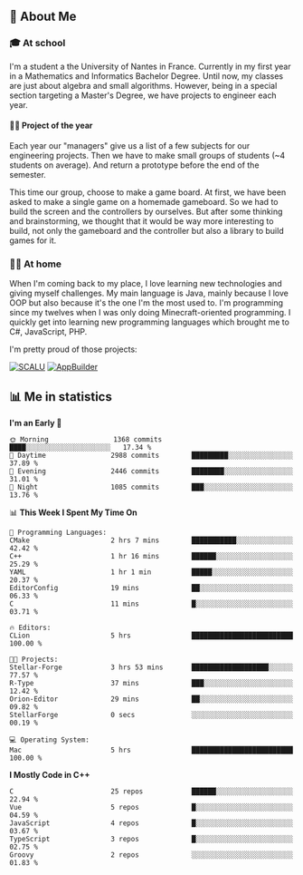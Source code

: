 ## 👀 About Me

### 🎓 At school

I'm a student a the University of Nantes in France. Currently in my first year in a Mathematics and Informatics Bachelor Degree. Until now, my classes are just about algebra and small algorithms. However, being in a special section targeting a Master's Degree, we have projects to engineer each year. 

#### 🔧🔬 Project of the year

Each year our "managers" give us a list of a few subjects for our engineering projects. Then we have to make small groups of students (~4 students on average). And return a prototype before the end of the semester.

This time our group, choose to make a game board. At first, we have been asked to make a single game on a homemade gameboard. So we had to build the screen and the controllers by ourselves. 
But after some thinking and brainstorming, we thought that it would be way more interesting to build, not only the gameboard and the controller but also a library to build games for it.

### 👨‍💻 At home

When I'm coming back to my place, I love learning new technologies and giving myself challenges. My main language is Java, mainly because I love OOP but also because it's the one I'm the most used to. I'm programming since my twelves when I was only doing Minecraft-oriented programming.  I quickly get into learning new programming languages which brought me to C#, JavaScript, PHP. 

I'm pretty proud of those projects:

[![SCALU](https://github-readme-stats.vercel.app/api/pin?username=renardfute&repo=SCALU)](https://github.com/renardfute/scalu)
[![AppBuilder](https://github-readme-stats.vercel.app/api/pin?username=pulsedev2&repo=AppBuilder)](https://github.com/pulsedev2/AppBuilder)

## 📊 Me in statistics
<!--START_SECTION:waka-->
**I'm an Early 🐤** 

```text
🌞 Morning                1368 commits        ████░░░░░░░░░░░░░░░░░░░░░   17.34 % 
🌆 Daytime                2988 commits        █████████░░░░░░░░░░░░░░░░   37.89 % 
🌃 Evening                2446 commits        ████████░░░░░░░░░░░░░░░░░   31.01 % 
🌙 Night                  1085 commits        ███░░░░░░░░░░░░░░░░░░░░░░   13.76 % 
```


📊 **This Week I Spent My Time On** 

```text
💬 Programming Languages: 
CMake                    2 hrs 7 mins        ███████████░░░░░░░░░░░░░░   42.42 % 
C++                      1 hr 16 mins        ██████░░░░░░░░░░░░░░░░░░░   25.29 % 
YAML                     1 hr 1 min          █████░░░░░░░░░░░░░░░░░░░░   20.37 % 
EditorConfig             19 mins             ██░░░░░░░░░░░░░░░░░░░░░░░   06.33 % 
C                        11 mins             █░░░░░░░░░░░░░░░░░░░░░░░░   03.71 % 

🔥 Editors: 
CLion                    5 hrs               █████████████████████████   100.00 % 

🐱‍💻 Projects: 
Stellar-Forge            3 hrs 53 mins       ███████████████████░░░░░░   77.57 % 
R-Type                   37 mins             ███░░░░░░░░░░░░░░░░░░░░░░   12.42 % 
Orion-Editor             29 mins             ██░░░░░░░░░░░░░░░░░░░░░░░   09.82 % 
StellarForge             0 secs              ░░░░░░░░░░░░░░░░░░░░░░░░░   00.19 % 

💻 Operating System: 
Mac                      5 hrs               █████████████████████████   100.00 % 
```

**I Mostly Code in C++** 

```text
C                        25 repos            ██████░░░░░░░░░░░░░░░░░░░   22.94 % 
Vue                      5 repos             █░░░░░░░░░░░░░░░░░░░░░░░░   04.59 % 
JavaScript               4 repos             █░░░░░░░░░░░░░░░░░░░░░░░░   03.67 % 
TypeScript               3 repos             █░░░░░░░░░░░░░░░░░░░░░░░░   02.75 % 
Groovy                   2 repos             ░░░░░░░░░░░░░░░░░░░░░░░░░   01.83 % 
```




<!--END_SECTION:waka-->
